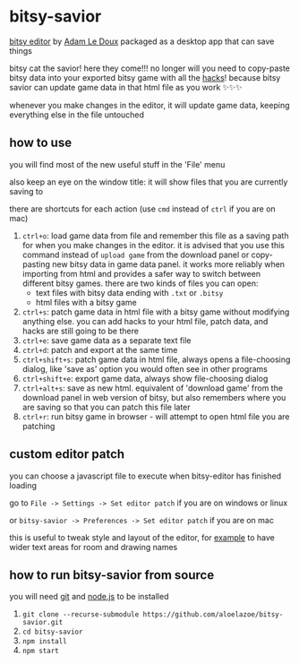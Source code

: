 # bitsy-savior
[bitsy editor](https://ledoux.itch.io/bitsy) by [Adam Le Doux](https://twitter.com/adamledoux) packaged as a desktop app that can save things

bitsy cat the savior! here they come!!! no longer will you need to copy-paste bitsy data into your exported bitsy game with all the [hacks](https://github.com/seleb/bitsy-hacks)! because bitsy savior can update game data in that html file as you work ✨✨✨

whenever you make changes in the editor, it will update game data, keeping everything else in the file untouched

## how to use
you will find most of the new useful stuff in the 'File' menu

also keep an eye on the window title: it will show files that you are currently saving to

there are shortcuts for each action (use `cmd` instead of `ctrl` if you are on mac)

1. `ctrl+o`: load game data from file and remember this file as a saving path for when you make changes in the editor. it is advised that you use this command instead of `upload game` from the download panel or copy-pasting new bitsy data in game data panel. it works more reliably when importing from html and provides a safer way to switch between different bitsy games. there are two kinds of files you can open:
    * text files with bitsy data ending with `.txt` or `.bitsy`
    * html files with a bitsy game
1. `ctrl+s`: patch game data in html file with a bitsy game without modifying anything else. you can add hacks to your html file, patch data, and hacks are still going to be there
1. `ctrl+e`: save game data as a separate text file
1. `ctrl+d`: patch and export at the same time
1. `ctrl+shift+s`: patch game data in html file, always opens a file-choosing dialog, like 'save as' option you would often see in other programs
1. `ctrl+shift+e`: export game data, always show file-choosing dialog
1. `ctrl+alt+s`: save as new html. equivalent of 'download game' from the download panel in web version of bitsy, but also remembers where you are saving so that you can patch this file later
1. `ctrl+r`: run bitsy game in browser - will attempt to open html file you are patching

## custom editor patch
you can choose a javascript file to execute when bitsy-editor has finished loading

go to `File -> Settings -> Set editor patch` if you are on windows or linux

or `bitsy-savior -> Preferences -> Set editor patch` if you are on mac

this is useful to tweak style and layout of the editor, for [example](https://gist.github.com/aloelazoe/0e66f25714eca46aa30e718b6454f880) to have wider text areas for room and drawing names

## how to run bitsy-savior from source
you will need [git](https://git-scm.com/) and [node.js](https://nodejs.org/en/) to be installed
1. `git clone --recurse-submodule https://github.com/aloelazoe/bitsy-savior.git`
1. `cd bitsy-savior`
1. `npm install`
1. `npm start`
